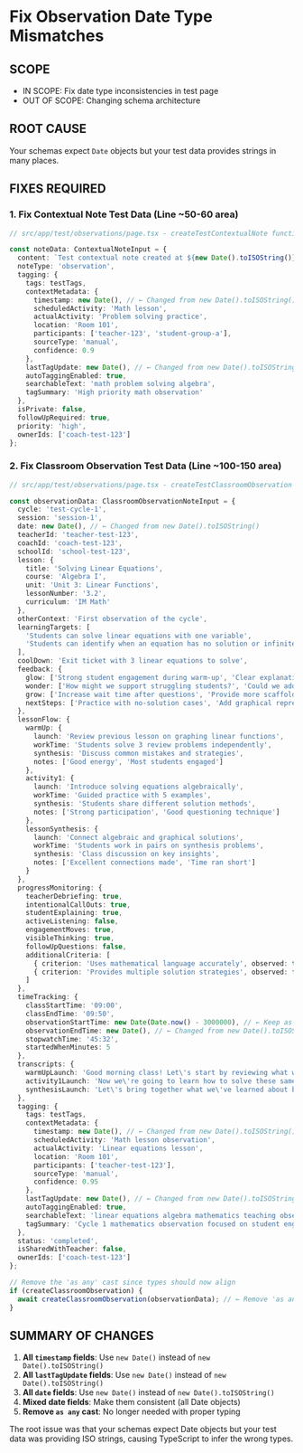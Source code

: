 # Fix Observation Date Type Mismatches

## SCOPE
- IN SCOPE: Fix date type inconsistencies in test page
- OUT OF SCOPE: Changing schema architecture

## ROOT CAUSE
Your schemas expect `Date` objects but your test data provides strings in many places.

## FIXES REQUIRED

### 1. Fix Contextual Note Test Data (Line ~50-60 area)

```typescript
// src/app/test/observations/page.tsx - createTestContextualNote function

const noteData: ContextualNoteInput = {
  content: `Test contextual note created at ${new Date().toISOString()}`,
  noteType: 'observation',
  tagging: {
    tags: testTags,
    contextMetadata: {
      timestamp: new Date(), // ← Changed from new Date().toISOString()
      scheduledActivity: 'Math lesson',
      actualActivity: 'Problem solving practice',
      location: 'Room 101',
      participants: ['teacher-123', 'student-group-a'],
      sourceType: 'manual',
      confidence: 0.9
    },
    lastTagUpdate: new Date(), // ← Changed from new Date().toISOString()
    autoTaggingEnabled: true,
    searchableText: 'math problem solving algebra',
    tagSummary: 'High priority math observation'
  },
  isPrivate: false,
  followUpRequired: true,
  priority: 'high',
  ownerIds: ['coach-test-123']
};
```

### 2. Fix Classroom Observation Test Data (Line ~100-150 area)

```typescript
// src/app/test/observations/page.tsx - createTestClassroomObservation function

const observationData: ClassroomObservationNoteInput = {
  cycle: 'test-cycle-1',
  session: 'session-1',
  date: new Date(), // ← Changed from new Date().toISOString() 
  teacherId: 'teacher-test-123',
  coachId: 'coach-test-123',
  schoolId: 'school-test-123',
  lesson: {
    title: 'Solving Linear Equations',
    course: 'Algebra I',
    unit: 'Unit 3: Linear Functions',
    lessonNumber: '3.2',
    curriculum: 'IM Math'
  },
  otherContext: 'First observation of the cycle',
  learningTargets: [
    'Students can solve linear equations with one variable',
    'Students can identify when an equation has no solution or infinitely many solutions'
  ],
  coolDown: 'Exit ticket with 3 linear equations to solve',
  feedback: {
    glow: ['Strong student engagement during warm-up', 'Clear explanation of solving steps'],
    wonder: ['How might we support struggling students?', 'Could we add more visual representations?'],
    grow: ['Increase wait time after questions', 'Provide more scaffolding for complex problems'],
    nextSteps: ['Practice with no-solution cases', 'Add graphical representations']
  },
  lessonFlow: {
    warmUp: {
      launch: 'Review previous lesson on graphing linear functions',
      workTime: 'Students solve 3 review problems independently',
      synthesis: 'Discuss common mistakes and strategies',
      notes: ['Good energy', 'Most students engaged']
    },
    activity1: {
      launch: 'Introduce solving equations algebraically',
      workTime: 'Guided practice with 5 examples',
      synthesis: 'Students share different solution methods',
      notes: ['Strong participation', 'Good questioning technique']
    },
    lessonSynthesis: {
      launch: 'Connect algebraic and graphical solutions',
      workTime: 'Students work in pairs on synthesis problems',
      synthesis: 'Class discussion on key insights',
      notes: ['Excellent connections made', 'Time ran short']
    }
  },
  progressMonitoring: {
    teacherDebriefing: true,
    intentionalCallOuts: true,
    studentExplaining: true,
    activeListening: false,
    engagementMoves: true,
    visibleThinking: true,
    followUpQuestions: false,
    additionalCriteria: [
      { criterion: 'Uses mathematical language accurately', observed: true, notes: 'Consistent use of terms' },
      { criterion: 'Provides multiple solution strategies', observed: false, notes: 'Only showed one method' }
    ]
  },
  timeTracking: {
    classStartTime: '09:00',
    classEndTime: '09:50',
    observationStartTime: new Date(Date.now() - 3000000), // ← Keep as Date
    observationEndTime: new Date(), // ← Changed from new Date().toISOString()
    stopwatchTime: '45:32',
    startedWhenMinutes: 5
  },
  transcripts: {
    warmUpLaunch: 'Good morning class! Let\'s start by reviewing what we learned yesterday about graphing...',
    activity1Launch: 'Now we\'re going to learn how to solve these same equations algebraically...',
    synthesisLaunch: 'Let\'s bring together what we\'ve learned about both graphical and algebraic solutions...'
  },
  tagging: {
    tags: testTags,
    contextMetadata: {
      timestamp: new Date(), // ← Changed from new Date().toISOString()
      scheduledActivity: 'Math lesson observation',
      actualActivity: 'Linear equations lesson',
      location: 'Room 101',
      participants: ['teacher-test-123'],
      sourceType: 'manual',
      confidence: 0.95
    },
    lastTagUpdate: new Date(), // ← Changed from new Date().toISOString()
    autoTaggingEnabled: true,
    searchableText: 'linear equations algebra mathematics teaching observation',
    tagSummary: 'Cycle 1 mathematics observation focused on student engagement'
  },
  status: 'completed',
  isSharedWithTeacher: false,
  ownerIds: ['coach-test-123']
};

// Remove the 'as any' cast since types should now align
if (createClassroomObservation) {
  await createClassroomObservation(observationData); // ← Remove 'as any'
}
```

## SUMMARY OF CHANGES

1. **All `timestamp` fields**: Use `new Date()` instead of `new Date().toISOString()`
2. **All `lastTagUpdate` fields**: Use `new Date()` instead of `new Date().toISOString()` 
3. **All `date` fields**: Use `new Date()` instead of `new Date().toISOString()`
4. **Mixed date fields**: Make them consistent (all Date objects)
5. **Remove `as any` cast**: No longer needed with proper typing

The root issue was that your schemas expect Date objects but your test data was providing ISO strings, causing TypeScript to infer the wrong types.
